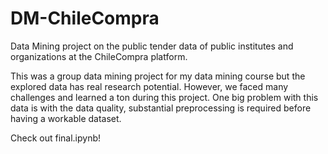 # DM-ChileCompra
Data Mining project on the public tender data of public institutes and organizations at the ChileCompra platform.

This was a group data mining project for my data mining course but the explored data has real research potential. However, we faced many challenges and learned a ton during this project. One big problem with this data is with the data quality, substantial preprocessing is required before having a workable dataset.

Check out final.ipynb!